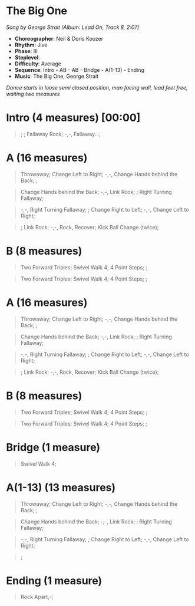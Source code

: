 # The Big One
*Song by George Strait (Album: Lead On, Track 8, 2:07)*

* **Choreographer**: Neil & Doris Koozer
* **Rhythm**: Jive
* **Phase**: III
* **Steplevel**:
* **Difficulty**: Average
* **Sequence**: Intro - AB - AB - Bridge - A(1-13) - Ending
* **Music**: The Big One, George Strait

*Dance starts in loose semi closed position, man facing wall, lead feet free, waiting two measures*

# Intro (4 measures) [00:00]

> ; ; Fallaway Rock; -,-, Fallaway...;

# A (16 measures)

> Throwaway; Change Left to Right; -,-, Change Hands behind the Back; ;

> Change Hands behind the Back; -,-, Link Rock; ; Right Turning Fallaway;

> -,-, Right Turning Fallaway; ; Change Right to Left; -,-, Change Left to Right;

> ; Link Rock; -,-, Rock, Recover; Kick Ball Change (twice);

# B (8 measures)

> Two Forward Triples; Swivel Walk 4; 4 Point Steps; ;

> Two Forward Triples; Swivel Walk 4; 4 Point Steps; ;

# A (16 measures)

> Throwaway; Change Left to Right; -,-, Change Hands behind the Back; ;

> Change Hands behind the Back; -,-, Link Rock; ; Right Turning Fallaway;

> -,-, Right Turning Fallaway; ; Change Right to Left; -,-, Change Left to Right;

> ; Link Rock; -,-, Rock, Recover; Kick Ball Change (twice);

# B (8 measures)

> Two Forward Triples; Swivel Walk 4; 4 Point Steps; ;

> Two Forward Triples; Swivel Walk 4; 4 Point Steps; ;

# Bridge (1 measure)

> Swivel Walk 4;

# A(1-13) (13 measures)

> Throwaway; Change Left to Right; -,-, Change Hands behind the Back; ;

> Change Hands behind the Back; -,-, Link Rock; ; Right Turning Fallaway;

> -,-, Right Turning Fallaway; ; Change Right to Left; -,-, Change Left to Right;

> ;


# Ending (1 measure)

> Rock Apart,-;
